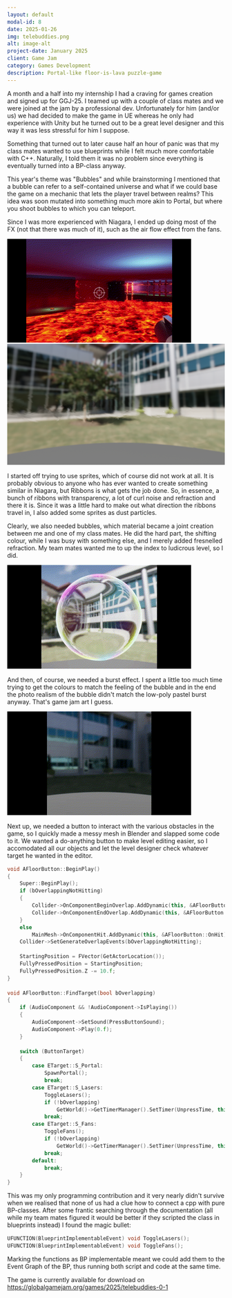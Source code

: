 ```yaml
---
layout: default
modal-id: 8
date: 2025-01-26
img: telebuddies.png
alt: image-alt
project-date: January 2025
client: Game Jam
category: Games Development
description: Portal-like floor-is-lava puzzle-game
---
```

A month and a half into my internship I had a craving for games creation and signed up for GGJ-25.
I teamed up with a couple of class mates and we were joined at the jam by a professional dev.
Unfortunately for him (and/or us) we had decided to make the game in UE whereas he only had
experience with Unity but he turned out to be a great level designer and this way it was less
stressful for him I suppose.

Something that turned out to later cause half an hour of panic was that my class mates wanted to
use blueprints while I felt much more comfortable with C++. Naturally, I told them it was no
problem since everything is eventually turned into a BP-class anyway.

This year's theme was "Bubbles" and while brainstorming I mentioned that a bubble can refer to a
self-contained universe and what if we could base the game on a mechanic that lets the player
travel between realms? This idea was soon mutated into something much more akin to Portal, but
where you shoot bubbles to which you can teleport.

Since I was more experienced with Niagara, I ended up doing most of the FX (not that there was much
of it), such as the air flow effect from the fans.

![Bubbles need air](img/portfolio/TeleBuddies/TB_fan.gif "I guess this is fan art.")
![Captured air](img/portfolio/TeleBuddies/TB_airflow.png "The air is still. Get it?")

I started off trying to use sprites, which of course did not work at all. It is probably obvious
to anyone who has ever wanted to create something similar in Niagara, but Ribbons is what gets
the job done. So, in essence, a bunch of ribbons with transparency, a lot of curl noise and
refraction and there it is. Since it was a little hard to make out what direction the ribbons
travel in, I also added some sprites as dust particles.

Clearly, we also needed bubbles, which material became a joint creation between me and one of my
class mates. He did the hard part, the shifting colour, while I was busy with something else, and
I merely added fresnelled refraction. My team mates wanted me to up the index to ludicrous level,
so I did.

![Bubble!](img/portfolio/TeleBuddies/TB_bubble.gif "Now all we need is Bobble.")

And then, of course, we needed a burst effect. I spent a little too much time trying to get the
colours to match the feeling of the bubble and in the end the photo realism of the bubble didn't
match the low-poly pastel burst anyway. That's game jam art I guess.

![Pop!](img/portfolio/TeleBuddies/TB_burst.gif "Don't poppa me or I'll poppa you!")

Next up, we needed a button to interact with the various obstacles in the game, so I quickly made
a messy mesh in Blender and slapped some code to it. We wanted a do-anything button to make level
editing easier, so I accomodated all our objects and let the level designer check whatever target
he wanted in the editor.

```cpp
void AFloorButton::BeginPlay()
{
	Super::BeginPlay();
	if (bOverlappingNotHitting)
	{
		Collider->OnComponentBeginOverlap.AddDynamic(this, &AFloorButton::OnOverlap);
		Collider->OnComponentEndOverlap.AddDynamic(this, &AFloorButton::OnOverlapEnd);
	}
	else
		MainMesh->OnComponentHit.AddDynamic(this, &AFloorButton::OnHit);
	Collider->SetGenerateOverlapEvents(bOverlappingNotHitting);

	StartingPosition = FVector(GetActorLocation());
	FullyPressedPosition = StartingPosition;
	FullyPressedPosition.Z -= 10.f;
}

void AFloorButton::FindTarget(bool bOverlapping)
{
	if (AudioComponent && !AudioComponent->IsPlaying())
	{
		AudioComponent->SetSound(PressButtonSound);
		AudioComponent->Play(0.f);
	}
	
	switch (ButtonTarget)
	{
		case ETarget::S_Portal:
			SpawnPortal();
			break;
		case ETarget::S_Lasers:
			ToggleLasers();
			if (!bOverlapping)
				GetWorld()->GetTimerManager().SetTimer(UnpressTime, this, &AFloorButton::Unpress, 1.f, false);
			break;
		case ETarget::S_Fans:
			ToggleFans();
			if (!bOverlapping)
				GetWorld()->GetTimerManager().SetTimer(UnpressTime, this, &AFloorButton::Unpress, 1.f, false);
			break;
		default:
			break;
	}
}
``` 

This was my only programming contribution and it very nearly didn't survive when we realised that
none of us had a clue how to connect a cpp with pure BP-classes. After some frantic searching
through the documentation (all while my team mates figured it would be better if they scripted the
class in blueprints instead) I found the magic bullet:

```cpp
UFUNCTION(BlueprintImplementableEvent) void ToggleLasers();
UFUNCTION(BlueprintImplementableEvent) void ToggleFans();
```

Marking the functions as BP implementable meant we could add them to the Event Graph of the BP,
thus running both script and code at the same time.

The game is currently available for download on
https://globalgamejam.org/games/2025/telebuddies-0-1